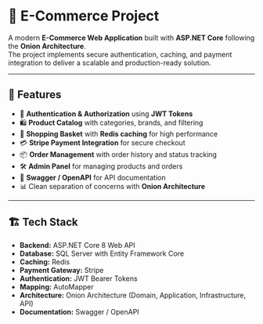 # 🛒 E-Commerce Project  

A modern **E-Commerce Web Application** built with **ASP.NET Core** following the **Onion Architecture**.  
The project implements secure authentication, caching, and payment integration to deliver a scalable and production-ready solution.  

---

## 🚀 Features  

- 🔐 **Authentication & Authorization** using **JWT Tokens**  
- 🛍️ **Product Catalog** with categories, brands, and filtering  
- 🧺 **Shopping Basket** with **Redis caching** for high performance  
- 💳 **Stripe Payment Integration** for secure checkout  
- 📦 **Order Management** with order history and status tracking  
- 🛠️ **Admin Panel** for managing products and orders  
- 📜 **Swagger / OpenAPI** for API documentation  
- 📊 Clean separation of concerns with **Onion Architecture**  

---

## 🏗️ Tech Stack  

- **Backend:** ASP.NET Core 8 Web API  
- **Database:** SQL Server with Entity Framework Core  
- **Caching:** Redis  
- **Payment Gateway:** Stripe  
- **Authentication:** JWT Bearer Tokens  
- **Mapping:** AutoMapper  
- **Architecture:** Onion Architecture (Domain, Application, Infrastructure, API)  
- **Documentation:** Swagger / OpenAPI  
